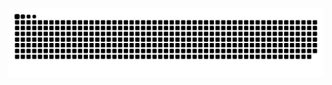 ![Snake animation](https://github.com/StupidPork/StupidPork/blob/output/github-contribution-grid-snake.svg)
